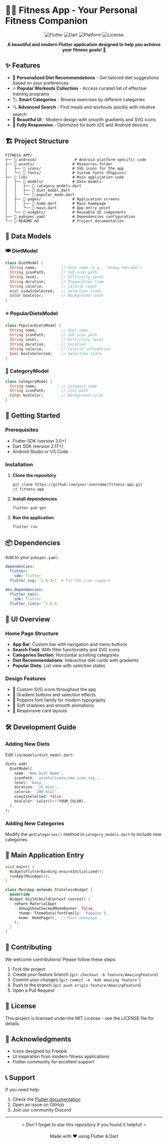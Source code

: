 # 🏋️‍♂️ Fitness App - Your Personal Fitness Companion

<p align="center">
  <img src="https://img.shields.io/badge/Flutter-02569B?style=for-the-badge&logo=flutter&logoColor=white" alt="Flutter">
  <img src="https://img.shields.io/badge/Dart-0175C2?style=for-the-badge&logo=dart&logoColor=white" alt="Dart">
  <img src="https://img.shields.io/badge/Platform-iOS%20%7C%20Android-blue?style=for-the-badge" alt="Platform">
  <img src="https://img.shields.io/badge/License-MIT-yellow.svg?style=for-the-badge" alt="License">
</p>

<p align="center">
  <b>A beautiful and modern Flutter application designed to help you achieve your fitness goals! 🚀</b>
</p>

## ✨ Features

- 🍎 **Personalized Diet Recommendations** - Get tailored diet suggestions based on your preferences
- 🔥 **Popular Workouts Collection** - Access curated list of effective training programs
- 🏷️ **Smart Categories** - Browse exercises by different categories
- 🔍 **Advanced Search** - Find meals and workouts quickly with intuitive search
- 🎨 **Beautiful UI** - Modern design with smooth gradients and SVG icons
- 📱 **Fully Responsive** - Optimized for both iOS and Android devices

## 🏗️ Project Structure

```
FITNESS_APP/
├── 📁 android/                 # Android platform-specific code
├── 📁 assets/                 # Resources folder
│   ├── 📁 icons/              # SVG icons for the app
│   └── 📁 fonts/              # Custom fonts (Poppins)
├── 📁 lib/                    # Main application code
│   ├── 📁 models/             # Data models
│   │   ├── 📄 category_models.dart
│   │   ├── 📄 diet_model.dart
│   │   └── 📄 popular_mode.dart
│   ├── 📁 pages/              # Application screens
│   │   ├── 📄 home.dart       # Main homepage
│   │   └── 📄 main.dart       # App entry point
│   └── 📁 widgets/            # Reusable UI components
├── 📄 pubspec.yaml            # Dependencies configuration
└── 📄 README.md               # Project documentation
```

## 🧩 Data Models

### 🍽️ DietModel
```dart
class DietModel {
  String name;           // Diet name (e.g., "Honey Pancake")
  String iconPath;       // SVG icon path
  String level;          // Difficulty level
  String duration;       // Preparation time
  String calorie;        // Calorie count
  bool viewIsSelected;   // Selection state
  Color boxColor;        // Background color
}
```

### ⭐ PopularDietsModel
```dart
class PopularDietsModel {
  String name;           // Diet name
  String iconPath;       // SVG icon path
  String level;          // Difficulty level
  String duration;       // Duration
  String calorie;        // Calorie information
  bool boxIsSelected;    // Selection state
}
```

### 📁 CategoryModel
```dart
class CategoryModel {
  String name;           // Category name
  String iconPath;       // Icon path
  Color boxColor;        // Background color
}
```

## 🚀 Getting Started

### Prerequisites
- Flutter SDK (version 3.0+)
- Dart SDK (version 2.17+)
- Android Studio or VS Code

### Installation

1. **Clone the repository**
   ```bash
   git clone https://github.com/your-username/fitness-app.git
   cd fitness-app
   ```

2. **Install dependencies**
   ```bash
   flutter pub get
   ```

3. **Run the application**
   ```bash
   flutter run
   ```

## 📦 Dependencies

Add to your `pubspec.yaml`:

```yaml
dependencies:
  flutter:
    sdk: flutter
  flutter_svg: ^2.0.0+1  # For SVG icon support

dev_dependencies:
  flutter_test:
    sdk: flutter
  flutter_lints: ^2.0.0
```

## 🎨 UI Overview

### Home Page Structure
- **App Bar**: Custom bar with navigation and menu buttons
- **Search Field**: With filter functionality and SVG icons
- **Categories Section**: Horizontal scrolling categories
- **Diet Recommendations**: Interactive diet cards with gradients
- **Popular Diets**: List view with selection states

### Design Features
- 🔹 Custom SVG icons throughout the app
- 🔹 Gradient buttons and selection effects
- 🔹 Poppins font family for modern typography
- 🔹 Soft shadows and smooth animations
- 🔹 Responsive card layouts

## 🛠️ Development Guide

### Adding New Diets
Edit `lib/models/diet_model.dart`:

```dart
diets.add(
  DietModel(
    name: 'New Diet Name',
    iconPath: 'assets/icons/new-icon.svg',
    level: 'Easy',
    duration: '25 mins',
    calorie: '200 kCal',
    viewIsSelected: false,
    boxColor: Color(0xffYOUR_COLOR),
  ),
);
```

### Adding New Categories
Modify the `getCategories()` method in `category_models.dart` to include new categories.

## 📱 Main Application Entry

```dart
void main() {
  WidgetsFlutterBinding.ensureInitialized();
  runApp(MainApp());
}

class MainApp extends StatelessWidget {
  @override
  Widget build(BuildContext context) {
    return MaterialApp(
      debugShowCheckedModeBanner: false,
      theme: ThemeData(fontFamily: 'Poppins'),
      home: HomePage(),  // Main homepage
    );
  }
}
```

## 🤝 Contributing

We welcome contributions! Please follow these steps:

1. Fork the project
2. Create your feature branch (`git checkout -b feature/AmazingFeature`)
3. Commit your changes (`git commit -m 'Add amazing feature'`)
4. Push to the branch (`git push origin feature/AmazingFeature`)
5. Open a Pull Request

## 📄 License

This project is licensed under the MIT License - see the LICENSE file for details.

## 🙏 Acknowledgments

- Icons designed by Freepik
- UI inspiration from modern fitness applications
- Flutter community for excellent support

## 📞 Support

If you need help:

1. Check the [Flutter documentation](https://flutter.dev/docs)
2. Open an issue on GitHub
3. Join our community Discord

---

<p align="center">
⭐ Don't forget to star this repository if you found it helpful! ⭐
</p>

<p align="center">
Made with ❤️ using Flutter & Dart
</p>

